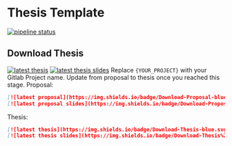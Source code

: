 # Thesis Template
[![pipeline status](https://git.dbis.rwth-aachen.de/ACIS_BA_MA/thesis-template/badges/master/pipeline.svg)](https://git.dbis.rwth-aachen.de/ACIS_BA_MA/thesis-template/commits/master)

## Download Thesis
[![latest thesis](https://img.shields.io/badge/Download-Thesis-blue.svg)](https://git.dbis.rwth-aachen.de/ACIS_BA_MA/thesis-template/-/jobs/artifacts/master/file/Thesis/Text/thesis.pdf?job=build-thesis-text)
[![latest thesis slides](https://img.shields.io/badge/Download-Thesis%20Presentation-blue.svg)](https://git.dbis.rwth-aachen.de/ACIS_BA_MA/thesis-template/-/jobs/artifacts/master/file/Thesis/Presentation/slides.pdf?job=build-thesis-slides)
Replace `{YOUR_PROJECT}` with your Gitlab Project name.
Update from proposal to thesis once you reached this stage. 
Proposal:
```markdown
[![latest proposal](https://img.shields.io/badge/Download-Proposal-blue.svg)](https://git.dbis.rwth-aachen.de/ACIS_BA_MA/{YOUR_PROJECT}/-/jobs/artifacts/master/file/Proposal/Text/proposal.pdf?job=build-thesis-text)
[![latest proposal slides](https://img.shields.io/badge/Download-Proposal%20Presentation-blue.svg)](https://git.dbis.rwth-aachen.de/ACIS_BA_MA/{YOUR_PROJECT}/-/jobs/artifacts/master/file/Proposal/Presentation/slides.pdf?job=build-thesis-slides)
```
Thesis:
```markdown
[![latest thesis](https://img.shields.io/badge/Download-Thesis-blue.svg)](https://git.dbis.rwth-aachen.de/ACIS_BA_MA/{YOUR_PROJECT}/-/jobs/artifacts/master/file/Thesis/Text/thesis.pdf?job=build-thesis-text)
[![latest thesis slides](https://img.shields.io/badge/Download-Thesis%20Presentation-blue.svg)](https://git.dbis.rwth-aachen.de/ACIS_BA_MA/{YOUR_PROJECT}/-/jobs/artifacts/master/file/Thesis/Presentation/slides.pdf?job=build-thesis-slides)
```


